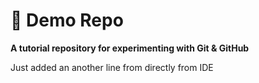 # 🚀 Demo Repo 
**A tutorial repository for experimenting with Git & GitHub** 

Just added an another line from directly from IDE